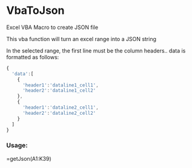 # VbaToJson
Excel VBA Macro to create JSON file

This vba function will turn an excel range into a JSON string

In the selected range, the first line must be the column headers..
data is formatted as follows:
```javascript
{
  'data':[
    {
      'header1':'dataline1_cell1',
      'header2':'dataline1_cell2'
    },
    {
      'header1':'dataline2_cell1',
      'header2':'dataline2_cell2'    
    }
  ]
}
```
<h3>Usage:</h3> 
=getJson(A1:K39)


